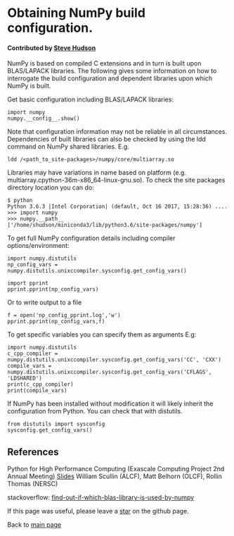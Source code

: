 # Obtaining NumPy build configuration.

#### Contributed by [Steve Hudson](https://github.com/shuds13)

NumPy is based on compiled C extensions and in turn is built upon BLAS/LAPACK libraries. The following gives some information on how to interrogate the build configuration and dependent libraries upon which NumPy is built.

Get basic configuration including BLAS/LAPACK libraries:

    import numpy
    numpy.__config__.show()
  
Note that configuration information may not be reliable in all circumstances. Dependencies of built libraries can also be checked by using the ldd command on NumPy shared libraries. E.g.

    ldd /<path_to_site-packages>/numpy/core/multiarray.so

Libraries may have variations in name based on platform (e.g. multiarray.cpython-36m-x86_64-linux-gnu.so). To check the site packages directory location you can do:

    $ python
    Python 3.6.3 |Intel Corporation| (default, Oct 16 2017, 15:28:36) ....
    >>> import numpy
    >>> numpy.__path__
    ['/home/shudson/miniconda3/lib/python3.6/site-packages/numpy']
    
    
To get full NumPy configuration details including compiler options/environment:

    import numpy.distutils
    np_config_vars = numpy.distutils.unixccompiler.sysconfig.get_config_vars()
    
    import pprint
    pprint.pprint(np_config_vars)

Or to write output to a file

    f = open('np_config_pprint.log','w')
    pprint.pprint(np_config_vars,f)
    
    
To get specific variables you can specify them as arguments E.g:
    
    import numpy.distutils
    c_cpp_compiler = numpy.distutils.unixccompiler.sysconfig.get_config_vars('CC', 'CXX')
    compile_vars = numpy.distutils.unixccompiler.sysconfig.get_config_vars('CFLAGS', 'LDSHARED')
    print(c_cpp_compiler)   
    print(compile_vars)
    
If NumPy has been installed without modification it will likely inherit the configuration from Python. You can check that with distutils.

    from distutils import sysconfig
    sysconfig.get_config_vars()

## References

Python for High Performance Computing (Exascale Computing Project 2nd Annual Meeting) [Slides](https://github.com/wscullin/ecp_python_tutorial/blob/master/slides/ECP_Python_Tutorial_2018.pdf)
William Scullin (ALCF), Matt Belhorn (OLCF), Rollin Thomas (NERSC)

stackoverflow: [find-out-if-which-blas-library-is-used-by-numpy](https://stackoverflow.com/questions/37184618/find-out-if-which-blas-library-is-used-by-numpy)

If this page was useful, please leave a [star](https://github.com/shuds13/python-tutorials) on the github page.

Back to [main page](https://shuds13.github.io/python-tutorials)

<!--Template to fill in from how-to example-->
<!---
Publish: yes
Categories: development
Topics: development, deployment
Tags: bssw-article
Level: 2???
Prerequisites: default
Aggregate: none???
--->

